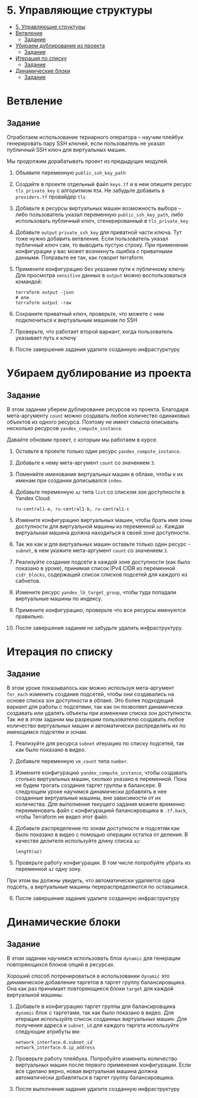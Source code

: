 # 5. Управляющие структуры

- [5. Управляющие структуры](#5-управляющие-структуры)
- [Ветвление](#ветвление)
  - [Задание](#задание)
- [Убираем дублирование из проекта](#убираем-дублирование-из-проекта)
  - [Задание](#задание-1)
- [Итерация по списку](#итерация-по-списку)
  - [Задание](#задание-2)
- [Динамические блоки](#динамические-блоки)
  - [Задание](#задание-3)

Ветвление
=======

Задание
-------

Отработаем использование тернарного оператора – научим плейбук генерировать пару SSH ключей, если пользователь не указал публичный SSH ключ для виртуальных машин.

Мы продолжим дорабатывать проект из предыдущих модулей.

1. Объявите переменную `public_ssh_key_path`

2. Создайте в проекте отдельный файл `keys.tf` и в нем опишите ресурс `tls_private_key` с алгоритмом `RSA`. Не забудьте добавить в `providers.tf` провайдер `tls`

3. Добавьте в ресурсы виртуальных машин возможность выбора – либо пользователь указал переменную `public_ssh_key_path`, либо использовать публичный ключ, сгенерированный в `tls_private_key`

4. Добавьте `output` `private_ssh_key` для приватной части ключа. Тут тоже нужно добавить ветвление. Если пользователь указал публичный ключ сам, то выводить пустую строку. При применении конфигурации у вас может возникнуть ошибка с приватными данными. Поправьте ее так, как говорит terraform.

5. Примените конфигурацию без указание пути к публичному ключу. Для просмотра `sensitive` данных в `output` можно воспользоваться командой:

    ```
    terraform output -json
    # или
    terraform output -raw
    ```

6. Сохраните приватный ключ, проверьте, что можете с ним подключиться к виртуальным машинам по SSH

7. Проверьте, что работает второй вариант, когда пользователь указывает путь к ключу

8. После завершения задания удалите созданную инфрастурктуру

Убираем дублирование из проекта
=======

Задание
-------

В этом задании уберем дублирование ресурсов из проекта. Благодаря мета-аргументу `count` можно создавать любое количество одинаковых объектов из одного ресурса. Поэтому не имеет смысла описывать несколько ресурсов `yandex_compute_instance`.

Давайте обновим проект, с которым мы работаем в курсе.

1. Оставьте в проекте только один ресурс `yandex_compute_instance`.

2. Добавьте к нему мета-аргумент `count` со значением `3`.

3. Поменяйте именование виртуальных машин в облаке, чтобы к их именам при создании дописывался `index`.

4. Добавьте переменную `az` типа `list` со списком зон доступности в Yandex Cloud:

    ```
    ru-central1-a, ru-central1-b, ru-central1-c
    ```

5. Измените конфигурацию виртуальных машин, чтобы брать имя зоны доступности для виртуальной машины из переменной `az`. Каждая виртуальная машина должна находиться в своей зоне доступности.

6. Так же как и для виртуальных машин оставьте только один ресурс - `subnet`,  в нем укажите мета-аргумент `count` со значением `3`.

7. Реализуйте создание подсети в каждой зоне доступности (как было показано в уроке), принимая список IPv4 CIDR из переменной `cidr_blocks`, содержащей список списков подсетей для каждого из сабнетов.

8. Измените ресурс `yandex_lb_target_group`, чтобы туда попадали виртуальные машины по индексу.

9. Примените конфигурацию, проверьте что все ресурсы именуются правильно.

10. После завершения задания не забудьте удалить инфраструктуру.

Итерация по списку
=======

Задание
-------

В этом уроке показывалось как можно используя мета-аргумент `for_each` изменить создание подсетей, чтобы они создавались на основе списка зон доступности в облаке. Это более подходящий вариант для работы с подсетями, так как он позволяет динамически создавать или удалять объекты при изменении списка зон доступности. Так же в этом задании мы разрешим пользователю создавать любое количество виртуальных машин и автоматически распределять их по имеющимся подсетям и зонам.

1. Реализуйте для ресурса `subnet` итерацию по списку подсетей, так как было показано в видео.

2. Добавьте переменную `vm_count` типа `number`.

3. Измените конфигурацию `yandex_compute_instance`, чтобы создавать столько виртуальных машин, сколько указано в переменной. Пока не будем трогать создание таргет группы в балансере. В следующем уроке научимся динамически добавлять в нее созданные виртуальные машины, вне зависимости от их количества. Для выполнения текущего задания можете временно переименовать файл с конфигурацией балансировщика в `.tf.back`, чтобы Terraform не видел этот файл.

4. Добавьте распределение по зонам доступности и подсетям как было показано в видео с помощью операции остатка от деления. В качестве делителя используйте длину списка `az`:

    ```
    length(az)
    ```

5. Проверьте работу конфигурации. В том числе попробуйте убрать из переменной `az` одну зону.

При этом вы должны увидеть, что автоматически удаляется одна подсеть, а виртуальные машины перераспределяются по оставшимся.

6. После завершения задания удалите созданную инфраструктуру

Динамические блоки
=======

Задание
-------

В этом задании научимся использовать блок `dynamic` для генерации повторяющихся блоков опций в ресурсах.

Хороший способ потренироваться в использовании `dynamic` это динамическое добавление таргетов в таргет группу балансировщика. Она как раз принимает повторяющиеся блоки `target` для каждой виртуальной машины.

1. Добавьте в конфигурацию таргет группы для балансировщика `dynamic` блок с таргетами, так как было показано в видео. Для итерации используйте список созданных виртуальных машин. Для получения адреса и `subnet_id` для каждого таргета используйте следующие атрибуты вм:

    ```
    network_interface.0.subnet_id
    network_interface.0.ip_address
    ```

2. Проверьте работу плейбука. Попробуйте изменить количество виртуальных машин после первого применения конфигурации. Если все сделано верно, новая виртуальная машина должна автоматически добавляться в таргет группу балансировщика.

3. После выполнения задания удалите созданную инфраструктуру
